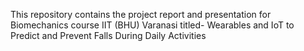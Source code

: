 This repository contains the project report and presentation for Biomechanics course IIT (BHU) Varanasi titled- Wearables and IoT to Predict and Prevent Falls During Daily Activities
